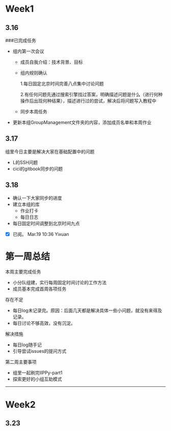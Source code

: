 

# Week1

## 3.16

###已完成任务


* 组内第一次会议
  * 成员自我介绍：技术背景、目标
  * 组内规则确认
  
    1.每日固定北京时间完善八点集中讨论问题
    
    2.有任何问题先通过搜索引擎找过答案，明确描述问题是什么（进行何种操作后出现何种结果），描述进行过的尝试，解决后将问题写入教程中
    
  * 同步本周任务
* 更新本组GroupManagement文件夹的内容，添加成员名单和本周作业


## 3.17

组里今日主要是解决大家在基础配置中的问题

* L的SSH问题
* cici的gitbook同步的问题

## 3.18

* 确认一下大家同步的进度
* 建立本组的库
	* 作业打卡
	* 每日日志
* 每日固定时间调整到北京时间九点  
- [x] 已阅。 Mar.19 10:36 Yixuan


# 第一周总结

本周主要完成任务

* 小分队组建，实行每周固定时间讨论的工作方法
* 成员基本完成首周各项任务

存在不足

* 每日log未记录完。原因：后面几天都是解决具体一些小问题，就没有来得及记录。
* 每日讨论不够高效，没有沉淀。

解决措施

* 每日log随手记
* 引导尝试issues的提问方式

第二周主要事项

* 组里一起刷完IIPPy-part1
* 探索更好的小组互助模式

-------------------------
# Week2

## 3.23

